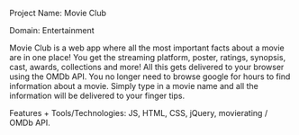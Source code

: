 Project Name: Movie Club

Domain: Entertainment

Movie Club is a web app where all the most important facts about a movie are in one place! You get the streaming platform, poster, ratings, synopsis, cast, awards, collections and more! All this gets delivered to your browser using the OMDb API. You no longer need to browse google for hours to find information about a movie. Simply type in a movie name and all the information will be delivered to your finger tips. 

Features + Tools/Technologies: JS, HTML, CSS, jQuery, movierating / OMDb API.

